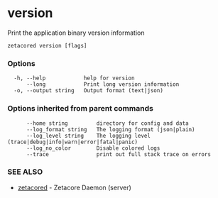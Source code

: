 # version

Print the application binary version information

```
zetacored version [flags]
```

### Options

```
  -h, --help            help for version
      --long            Print long version information
  -o, --output string   Output format (text|json) 
```

### Options inherited from parent commands

```
      --home string         directory for config and data 
      --log_format string   The logging format (json|plain) 
      --log_level string    The logging level (trace|debug|info|warn|error|fatal|panic) 
      --log_no_color        Disable colored logs
      --trace               print out full stack trace on errors
```

### SEE ALSO

* [zetacored](zetacored.md)	 - Zetacore Daemon (server)


